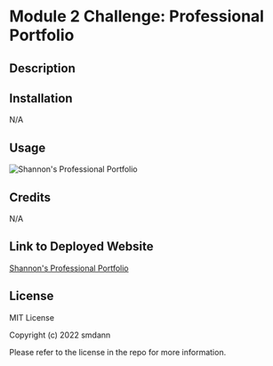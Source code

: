 # Module 2 Challenge: Professional Portfolio

## Description



## Installation

N/A

## Usage



![Shannon's Professional Portfolio](./)

## Credits

N/A

## Link to Deployed Website

[Shannon's Professional Portfolio](https://)

## License

MIT License

Copyright (c) 2022 smdann

Please refer to the license in the repo for more information.